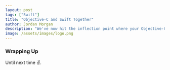 ```yaml
---
layout: post
tags: ["Swift"]
title: "Objective-C and Swift Together"
author: Jordan Morgan
description: "We've now hit the inflection point where your Objective-C projects must mix with Swift, or vice-versa. Here's how my first experience with it went."
image: /assets/images/logo.png
---
```

### Wrapping Up

Until next time ✌️.